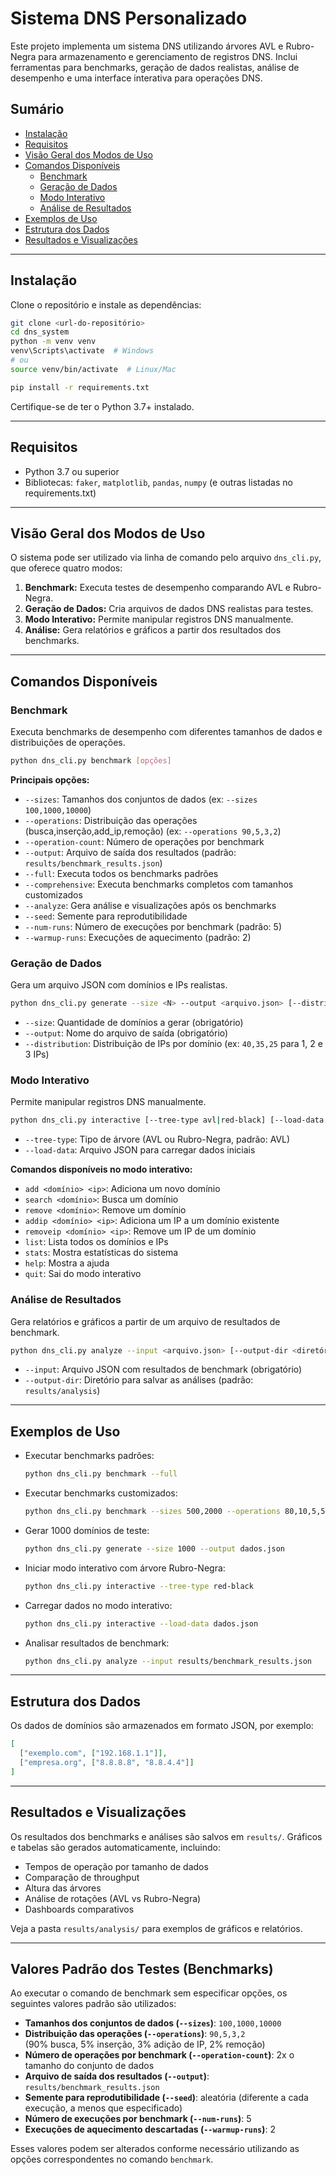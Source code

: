 # Sistema DNS Personalizado

Este projeto implementa um sistema DNS utilizando árvores AVL e Rubro-Negra para armazenamento e gerenciamento de registros DNS. Inclui ferramentas para benchmarks, geração de dados realistas, análise de desempenho e uma interface interativa para operações DNS.

## Sumário

- [Instalação](#instalação)
- [Requisitos](#requisitos)
- [Visão Geral dos Modos de Uso](#visão-geral-dos-modos-de-uso)
- [Comandos Disponíveis](#comandos-disponíveis)
  - [Benchmark](#benchmark)
  - [Geração de Dados](#geração-de-dados)
  - [Modo Interativo](#modo-interativo)
  - [Análise de Resultados](#análise-de-resultados)
- [Exemplos de Uso](#exemplos-de-uso)
- [Estrutura dos Dados](#estrutura-dos-dados)
- [Resultados e Visualizações](#resultados-e-visualizações)

---

## Instalação

Clone o repositório e instale as dependências:

```bash
git clone <url-do-repositório>
cd dns_system
python -m venv venv
venv\Scripts\activate  # Windows
# ou
source venv/bin/activate  # Linux/Mac

pip install -r requirements.txt
```

Certifique-se de ter o Python 3.7+ instalado.

---

## Requisitos

- Python 3.7 ou superior
- Bibliotecas: `faker`, `matplotlib`, `pandas`, `numpy` (e outras listadas no requirements.txt)

---

## Visão Geral dos Modos de Uso

O sistema pode ser utilizado via linha de comando pelo arquivo `dns_cli.py`, que oferece quatro modos:

1. **Benchmark:** Executa testes de desempenho comparando AVL e Rubro-Negra.
2. **Geração de Dados:** Cria arquivos de dados DNS realistas para testes.
3. **Modo Interativo:** Permite manipular registros DNS manualmente.
4. **Análise:** Gera relatórios e gráficos a partir dos resultados dos benchmarks.

---

## Comandos Disponíveis

### Benchmark

Executa benchmarks de desempenho com diferentes tamanhos de dados e distribuições de operações.

```bash
python dns_cli.py benchmark [opções]
```

**Principais opções:**

- `--sizes`: Tamanhos dos conjuntos de dados (ex: `--sizes 100,1000,10000`)
- `--operations`: Distribuição das operações (busca,inserção,add_ip,remoção) (ex: `--operations 90,5,3,2`)
- `--operation-count`: Número de operações por benchmark
- `--output`: Arquivo de saída dos resultados (padrão: `results/benchmark_results.json`)
- `--full`: Executa todos os benchmarks padrões
- `--comprehensive`: Executa benchmarks completos com tamanhos customizados
- `--analyze`: Gera análise e visualizações após os benchmarks
- `--seed`: Semente para reprodutibilidade
- `--num-runs`: Número de execuções por benchmark (padrão: 5)
- `--warmup-runs`: Execuções de aquecimento (padrão: 2)

### Geração de Dados

Gera um arquivo JSON com domínios e IPs realistas.

```bash
python dns_cli.py generate --size <N> --output <arquivo.json> [--distribution <dist>]
```

- `--size`: Quantidade de domínios a gerar (obrigatório)
- `--output`: Nome do arquivo de saída (obrigatório)
- `--distribution`: Distribuição de IPs por domínio (ex: `40,35,25` para 1, 2 e 3 IPs)

### Modo Interativo

Permite manipular registros DNS manualmente.

```bash
python dns_cli.py interactive [--tree-type avl|red-black] [--load-data <arquivo.json>]
```

- `--tree-type`: Tipo de árvore (AVL ou Rubro-Negra, padrão: AVL)
- `--load-data`: Arquivo JSON para carregar dados iniciais

**Comandos disponíveis no modo interativo:**

- `add <domínio> <ip>`: Adiciona um novo domínio
- `search <domínio>`: Busca um domínio
- `remove <domínio>`: Remove um domínio
- `addip <domínio> <ip>`: Adiciona um IP a um domínio existente
- `removeip <domínio> <ip>`: Remove um IP de um domínio
- `list`: Lista todos os domínios e IPs
- `stats`: Mostra estatísticas do sistema
- `help`: Mostra a ajuda
- `quit`: Sai do modo interativo

### Análise de Resultados

Gera relatórios e gráficos a partir de um arquivo de resultados de benchmark.

```bash
python dns_cli.py analyze --input <arquivo.json> [--output-dir <diretório>]
```

- `--input`: Arquivo JSON com resultados de benchmark (obrigatório)
- `--output-dir`: Diretório para salvar as análises (padrão: `results/analysis`)

---

## Exemplos de Uso

- Executar benchmarks padrões:
  ```bash
  python dns_cli.py benchmark --full
  ```

- Executar benchmarks customizados:
  ```bash
  python dns_cli.py benchmark --sizes 500,2000 --operations 80,10,5,5
  ```

- Gerar 1000 domínios de teste:
  ```bash
  python dns_cli.py generate --size 1000 --output dados.json
  ```

- Iniciar modo interativo com árvore Rubro-Negra:
  ```bash
  python dns_cli.py interactive --tree-type red-black
  ```

- Carregar dados no modo interativo:
  ```bash
  python dns_cli.py interactive --load-data dados.json
  ```

- Analisar resultados de benchmark:
  ```bash
  python dns_cli.py analyze --input results/benchmark_results.json
  ```

---

## Estrutura dos Dados

Os dados de domínios são armazenados em formato JSON, por exemplo:

```json
[
  ["exemplo.com", ["192.168.1.1"]],
  ["empresa.org", ["8.8.8.8", "8.8.4.4"]]
]
```

---

## Resultados e Visualizações

Os resultados dos benchmarks e análises são salvos em `results/`. Gráficos e tabelas são gerados automaticamente, incluindo:

- Tempos de operação por tamanho de dados
- Comparação de throughput
- Altura das árvores
- Análise de rotações (AVL vs Rubro-Negra)
- Dashboards comparativos

Veja a pasta `results/analysis/` para exemplos de gráficos e relatórios.

---

## Valores Padrão dos Testes (Benchmarks)

Ao executar o comando de benchmark sem especificar opções, os seguintes valores padrão são utilizados:

- **Tamanhos dos conjuntos de dados (`--sizes`)**: `100,1000,10000`
- **Distribuição das operações (`--operations`)**: `90,5,3,2`  
  (90% busca, 5% inserção, 3% adição de IP, 2% remoção)
- **Número de operações por benchmark (`--operation-count`)**: 2x o tamanho do conjunto de dados
- **Arquivo de saída dos resultados (`--output`)**: `results/benchmark_results.json`
- **Semente para reprodutibilidade (`--seed`)**: aleatória (diferente a cada execução, a menos que especificado)
- **Número de execuções por benchmark (`--num-runs`)**: 5
- **Execuções de aquecimento descartadas (`--warmup-runs`)**: 2

Esses valores podem ser alterados conforme necessário utilizando as opções correspondentes no comando `benchmark`.
